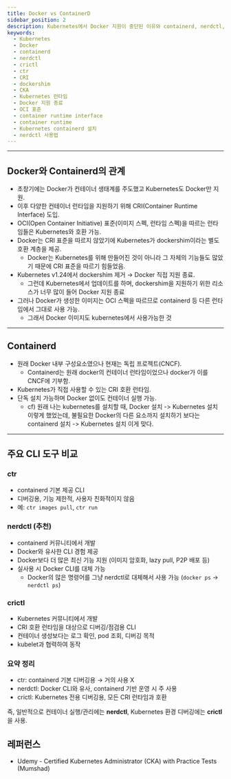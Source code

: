 ```yaml
---
title: Docker vs ContainerD
sidebar_position: 2
description: Kubernetes에서 Docker 지원이 중단된 이유와 containerd, nerdctl, crictl 등 주요 컨테이너 런타임 및 CLI 도구의 차이를 정리합니다. CKA 학습을 위한 핵심 개념을 이해하고, Docker 없이 Kubernetes를 운영하는 방법을 배웁니다.
keywords:
  - Kubernetes
  - Docker
  - containerd
  - nerdctl
  - crictl
  - ctr
  - CRI
  - dockershim
  - CKA
  - Kubernetes 런타임
  - Docker 지원 종료
  - OCI 표준
  - container runtime interface
  - container runtime
  - Kubernetes containerd 설치
  - nerdctl 사용법
---
```

---
## Docker와 Containerd의 관계

- 초창기에는 Docker가 컨테이너 생태계를 주도했고 Kubernetes도 Docker만 지원.
- 이후 다양한 컨테이너 런타임을 지원하기 위해 CRI(Container Runtime Interface) 도입.
- OCI(Open Container Initiative) 표준(이미지 스펙, 런타임 스펙)을 따르는 런타임들은 Kubernetes와 호환 가능.
- Docker는 CRI 표준을 따르지 않았기에 Kubernetes가 dockershim이라는 별도 호환 계층을 제공.
	- Docker는 Kubernetes를 위해 만들어진 것이 아니라 그 자체의 기능들도 많았기 때문에 CRI 표준을 따르기 힘들었음.
- Kubernetes v1.24에서 dockershim 제거 → Docker 직접 지원 종료.
	- 그런데 Kubernetes에서 업데이트를 하며, dockershim을 지원하기 위한 리소스가 너무 많이 들어 Docker 지원 종료
- 그러나 Docker가 생성한 이미지는 OCI 스펙을 따르므로 containerd 등 다른 런타임에서 그대로 사용 가능.
	- 그래서 Docker 이미지도 kubernetes에서 사용가능한 것

---
## Containerd

- 원래 Docker 내부 구성요소였으나 현재는 독립 프로젝트(CNCF).
	- Containerd는 원래 docker의 컨테이너 런타임이었으나 docker가 이를 CNCF에 기부함.
- Kubernetes가 직접 사용할 수 있는 CRI 호환 런타임.
- 단독 설치 가능하며 Docker 없이도 컨테이너 실행 가능.
	- cf) 원래 나는 kubernetes를 설치할 때, Docker 설치 -> Kubernetes 설치 이렇게 했었는데, 불필요한 Docker의 다른 요소까지 설치하기 보다는 containerd 설치 -> Kubernetes 설치 이게 맞다.

---
## 주요 CLI 도구 비교

### ctr
    
- containerd 기본 제공 CLI        
- 디버깅용, 기능 제한적, 사용자 친화적이지 않음
- 예: `ctr images pull`, `ctr run`
        
### nerdctl (추천)
    
- containerd 커뮤니티에서 개발
- Docker와 유사한 CLI 경험 제공
- Docker보다 더 많은 최신 기능 지원 (이미지 암호화, lazy pull, P2P 배포 등)
- 실사용 시 Docker CLI를 대체 가능
	- Docker의 많은 명령어를 그냥 nerdctl로 대체해서 사용 가능 (`docker ps` -> `nerdctl ps`)
        
### crictl
    
- Kubernetes 커뮤니티에서 개발
- CRI 호환 런타임을 대상으로 디버깅/점검용 CLI
- 컨테이너 생성보다는 로그 확인, pod 조회, 디버깅 목적
- kubelet과 협력하여 동작

### 요약 정리

- ctr: containerd 기본 디버깅용 → 거의 사용 X    
- nerdctl: Docker CLI와 유사, containerd 기반 운영 시 주 사용
- crictl: Kubernetes 전용 디버깅용, 모든 CRI 런타임과 호환

즉, 일반적으로 컨테이너 실행/관리에는 **nerdctl**, Kubernetes 환경 디버깅에는 **crictl**을 사용.

## 레퍼런스

- Udemy - Certified Kubernetes Administrator (CKA) with Practice Tests (Mumshad)